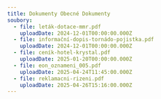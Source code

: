 ```yaml
---
title: Dokumenty Obecné Dokumenty
soubory:
  - file: leták-dotace-mmr.pdf
    uploadDate: 2024-12-01T00:00:00.000Z
  - file: informační-dopis-tornádo-pojistka.pdf
    uploadDate: 2024-12-01T00:00:00.000Z
  - file: ceník-hotel-krystal.pdf
    uploadDate: 2025-01-20T00:00:00.000Z
  - file: eon_oznameni_005.pdf
    uploadDate: 2025-04-24T11:45:00.000Z
  - file: reklamacni-rizeni.pdf
    uploadDate: 2025-04-26T15:16:00.000Z
---
```

